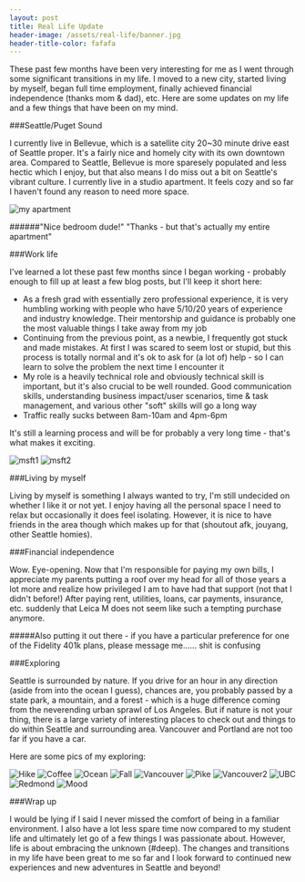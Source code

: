```yaml
---
layout: post
title: Real Life Update
header-image: /assets/real-life/banner.jpg
header-title-color: fafafa
---
```


These past few months have been very interesting for me as I went through some significant transitions in my life. I moved to a new city, started living by myself, began full time employment, finally achieved financial independence (thanks mom & dad), etc. Here are some updates on my life and a few things that have been on my mind.

###Seattle/Puget Sound

I currently live in Bellevue, which is a satellite city 20~30 minute drive east of Seattle proper. It's a fairly nice and homely city with its own downtown area. Compared to Seattle, Bellevue is more sparesely populated and less hectic which I enjoy, but that also means I do miss out a bit on Seattle's vibrant culture. I currently live in a studio apartment. It feels cozy and so far I haven't found any reason to need more space.

![my apartment](/assets/real-life/apt.jpg)

######"Nice bedroom dude!" "Thanks - but that's actually my entire apartment"

###Work life

I've learned a lot these past few months since I began working - probably enough to fill up at least a few blog posts, but I'll keep it short here:

* As a fresh grad with essentially zero professional experience, it is very humbling working with people who have 5/10/20 years of experience and industry knowledge. Their mentorship and guidance is probably one the most valuable things I take away from my job
* Continuing from the previous point, as a newbie, I frequently got stuck and made mistakes. At first I was scared to seem lost or stupid, but this process is totally normal and it's ok to ask for (a lot of) help - so I can learn to solve the problem the next time I encounter it
* My role is a heavily technical role and obviously technical skill is important, but it's also crucial to be well rounded. Good communication skills, understanding business impact/user scenarios, time & task management, and various other "soft" skills will go a long way
* Traffic really sucks between 8am-10am and 4pm-6pm

It's still a learning process and will be for probably a very long time - that's what makes it exciting.

![msft1](/assets/real-life/msft1.jpg)
![msft2](/assets/real-life/msft2.jpg)

###Living by myself

Living by myself is something I always wanted to try, I'm still undecided on whether I like it or not yet. I enjoy having all the personal space I need to relax but occasionally it does feel isolating. However, it is nice to have friends in the area though which makes up for that (shoutout afk, jouyang, other Seattle homies).

###Financial independence

Wow. Eye-opening. Now that I'm responsible for paying my own bills, I appreciate my parents putting a roof over my head for all of those years a lot more and realize how privileged I am to have had that support (not that I didn't before!) After paying rent, utilities, loans, car payments, insurance, etc. suddenly that Leica M does not seem like such a tempting purchase anymore. 
 
#####Also putting it out there - if you have a particular preference for one of the Fidelity 401k plans, please message me...... shit is confusing

###Exploring

Seattle is surrounded by nature. If you drive for an hour in any direction (aside from into the ocean I guess), chances are, you probably passed by a state park, a mountain, and a forest - which is a huge difference coming from the neverending urban sprawl of Los Angeles. But if nature is not your thing, there is a large variety of interesting places to check out and things to do within Seattle and surrounding area. Vancouver and Portland are not too far if you have a car.

Here are some pics of my exploring:

![Hike](/assets/real-life/1.jpg)
![Coffee](/assets/real-life/2.jpg)
![Ocean](/assets/real-life/3.jpg)
![Fall](/assets/real-life/4.jpg)
![Vancouver](/assets/real-life/5.jpg)
![Pike](/assets/real-life/6.jpg)
![Vancouver2](/assets/real-life/7.jpg)
![UBC](/assets/real-life/8.jpg)
![Redmond](/assets/real-life/9.jpg)
![Mood](/assets/real-life/10.jpg)

###Wrap up

I would be lying if I said I never missed the comfort of being in a familiar environment. I also have a lot less spare time now compared to my student life and ultimately let go of a few things I was passionate about. However, life is about embracing the unknown (#deep). The changes and transitions in my life have been great to me so far and I look forward to continued new experiences and new adventures in Seattle and beyond!